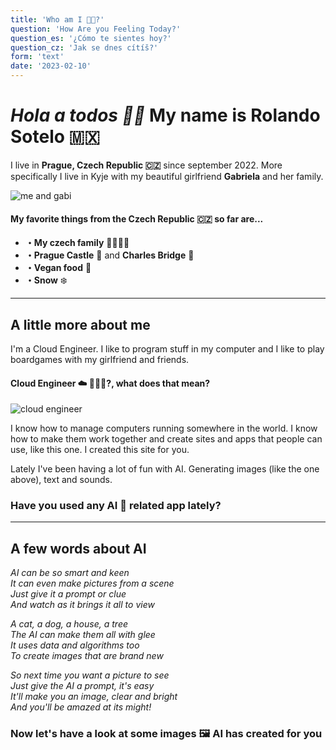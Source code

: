 ```yaml
---
title: 'Who am I 🥷🏽?'
question: 'How Are you Feeling Today?'
question_es: '¿Cómo te sientes hoy?'
question_cz: 'Jak se dnes cítíš?'
form: 'text'
date: '2023-02-10'
---
```


# *Hola a todos 👋🏾* My name is Rolando Sotelo 🇲🇽

I live in **Prague, Czech Republic 🇨🇿** since september 2022. More specifically I live in Kyje with my beautiful girlfriend **Gabriela** and her family.

![me and gabi](https://rolasotelo-portfolio.s3.amazonaws.com/gabi-rola-22.jpg)

#### My favorite things from the Czech Republic 🇨🇿 so far are...

* **・My czech family** 👨‍👩‍👧‍👦
* **・Prague Castle** 🏰 and **Charles Bridge** 🌉
* **・Vegan food** 🌱
* **・Snow** ❄️

---

## A little more about me

I'm a Cloud Engineer. I like to program stuff in my computer and I like to play boardgames with my girlfriend and friends.

#### Cloud Engineer ☁️ 👷🏾‍♂️?, what does that mean?

![cloud engineer](https://rolasotelo-portfolio.s3.amazonaws.com/cloud_engineer.png)

I know how to manage computers running somewhere in the world. I know how to make them work together and create sites and apps that people can use, like this one. I created this site for you.

Lately I've been having a lot of fun with AI. Generating images (like the one above), text and sounds.

### Have you used any AI 🤖 related app lately?

---

## A few words about AI

*AI can be so smart and keen<br/> 
It can even make pictures from a scene<br/>
Just give it a prompt or clue<br/>
And watch as it brings it all to view<br/>*

*A cat, a dog, a house, a tree<br/>
The AI can make them all with glee<br/>
It uses data and algorithms too<br/>
To create images that are brand new<br/>*

*So next time you want a picture to see<br/>
Just give the AI a prompt, it's easy<br/>
It'll make you an image, clear and bright<br/>
And you'll be amazed at its might!<br/>*

### Now let's have a look at some images 🖼️ AI has created for you